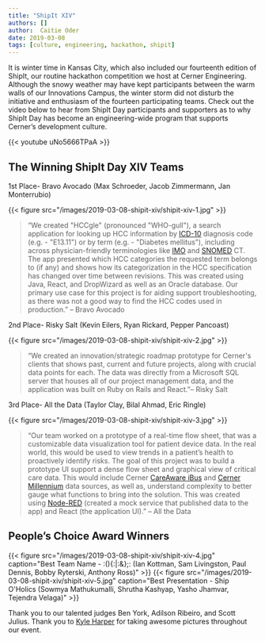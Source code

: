 ```yaml
---
title: "ShipIt XIV"
authors: []
author:  Caitie Oder
date: 2019-03-08
tags: [culture, engineering, hackathon, shipit]
---
```


It is winter time in Kansas City, which also included our fourteenth edition of ShipIt, our routine hackathon competition we host at Cerner Engineering. Although the snowy weather may have kept participants between the warm walls of our Innovations Campus, the winter storm did not disturb the initiative and enthusiasm of the fourteen participating teams.
Check out the video below to hear from ShipIt Day participants and supporters as to why ShipIt Day has become an engineering-wide program that supports Cerner’s development culture.

{{< youtube uNo5666TPaA >}}

## The Winning ShipIt Day XIV Teams
1st Place- Bravo Avocado (Max Schroeder, Jacob Zimmermann, Jan Monterrubio)

{{< figure src="/images/2019-03-08-shipit-xiv/shipit-xiv-1.jpg" >}}

 >“We created "HCCgle" (pronounced "WHO-gull"), a search application for looking up HCC information by [ICD-10](https://en.wikipedia.org/wiki/ICD-10) diagnosis code (e.g. - "E13.11") or by term (e.g. - "Diabetes mellitus"), including across physician-friendly terminologies like [IMO](https://en.wikipedia.org/wiki/Intelligent_Medical_Objects) and [SNOMED](https://en.wikipedia.org/wiki/Systematized_Nomenclature_of_Medicine) CT. The app presented which HCC categories the requested term belongs to (if any) and shows how its categorization in the HCC specification has changed over time between revisions. This was created using Java, React, and DropWizard as well as an Oracle database. Our primary use case for this project is for aiding support troubleshooting, as there was not a good way to find the HCC codes used in production.” – Bravo Avocado

2nd Place- Risky Salt (Kevin Eilers, Ryan Rickard, Pepper Pancoast)

{{< figure src="/images/2019-03-08-shipit-xiv/shipit-xiv-2.jpg" >}}

>“We created an innovation/strategic roadmap prototype for Cerner's clients that shows past, current and future projects, along with crucial data points for each. The data was directly from a Microsoft SQL server that houses all of our project management data, and the application was built on Ruby on Rails and React.”– Risky Salt

3rd Place- All the Data (Taylor Clay, Bilal Ahmad, Eric Ringle)

{{< figure src="/images/2019-03-08-shipit-xiv/shipit-xiv-3.jpg" >}}

>“Our team worked on a prototype of a real-time flow sheet, that was a customizable data visualization tool for patient device data. In the real world, this would be used to view trends in a patient’s health to proactively identify risks. The goal of this project was to build a prototype UI support a dense flow sheet and graphical view of critical care data. This would include Cerner [CareAware iBus](https://www.cerner.com/pages/careaware) and [Cerner Millennium](https://www.cerner.com/solutions/health-systems) data sources, as well as, understand complexity to better gauge what functions to bring into the solution. This was created using [Node-RED](https://nodered.org/) (created a mock service that published data to the app) and React (the application UI).” – All the Data


## People’s Choice Award Winners

{{< figure src="/images/2019-03-08-shipit-xiv/shipit-xiv-4.jpg" caption="Best Team Name - :(){:|:&};: (Ian Kottman, Sam Livingston, Paul Dennis, Bobby Ryterski, Anthony Ross)" >}}
{{< figure src="/images/2019-03-08-shipit-xiv/shipit-xiv-5.jpg" caption="Best Presentation - Ship O'Holics (Sowmya Mathukumalli, Shrutha Kashyap, Yasho Jhamvar, Tejendra Velaga)" >}}

Thank you to our talented judges Ben York, Adilson Ribeiro, and Scott Julius. Thank you to [Kyle Harper](https://twitter.com/kylesharpe) for taking awesome pictures throughout our event.

